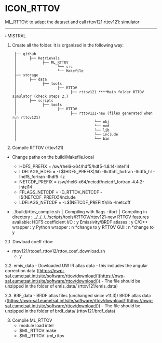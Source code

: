 # ICON_RTTOV


ML_RTTOV: to adapt the dataset and call rttov121
rttov121: simulator

----------
::MISTRAL
1. Create all the folder. It is organized in the following way:
 
        ├── github
        │      ├── Retrievals
        │            ├── ML_RTTOV
        │                   └── src
        │                   └── Makefile
        ├── storage
        │      ├── data
        │            ├── tools
        │                   ├── RTTOV
        │                         ├── rttov121 ****Main folder RTTOV simulator (check steps 2.)
        │      ├── scripts
        │            ├── tools
        │                   ├── RTTOV
        │                         ├── rttov121-new (files generated when run rttov121)
        │                                    └── obj
        │                                    └── mod
        │                                    └── lib
        │                                    └── include
        │                                    └── bin


2. Compile RTTOV (rttov121)
  -  Change paths on the build/Makefile.local
      - HDF5_PREFIX  = /sw/rhel6-x64/hdf5/hdf5-1.8.14-intel14 
      - LDFLAGS_HDF5 = -L$(HDF5_PREFIX)/lib -lhdf5hl_fortran -lhdf5_hl -lhdf5_fortran -lhdf5 -lz
      - NETCDF_PREFIX  = /sw/rhel6-x64/netcdf/netcdf_fortran-4.4.2-intel14
      - FFLAGS_NETCDF  = -D_RTTOV_NETCDF -I$(NETCDF_PREFIX)/include
      - LDFLAGS_NETCDF = -L$(NETCDF_PREFIX)/lib -lnetcdff
  
  - ../build/rttov_compile.sh
   │ Compiling with flags    : ifort
   │ Compiling in directory  : ../../../../scripts/tools/RTTOV/rttov121-new
   RTTOV features available:
   HDF5 coefficient I/O    : y
   Emissivity/BRDF atlases : y
   C/C++ wrapper           : y
   Python wrapper          : n *change to y
   RTTOV GUI               : n *change to y 
     
2.1. Dowload coeff rttov:
  - rttov121/rtcoef_rttov12/rttov_coef_download.sh
    - y
    
2.2. emis_data
    - Dowloaded UW IR atlas data – this includes the angular correction data ([https://nwp-saf.eumetsat.int/site/software/rttov/download/](https://nwp-saf.eumetsat.int/site/software/rttov/download/))
    - The file should be unzipped in the folder of emis_data/ (rttov121/emis_data)

2.3. BRF_data
    - BRDF atlas files (unchanged since v11.3)/ BRDF atlas data ([https://nwp-saf.eumetsat.int/site/software/rttov/download/](https://nwp-saf.eumetsat.int/site/software/rttov/download/))
    - The  file should be unzipped in the folder of brdf_data/ (rttov121/brdf_data)

3. Compile ML_RTTOV
   - module load intel
   - $ML_RTTOV   make
   - $ML_RTTOV ./ml_rttov


